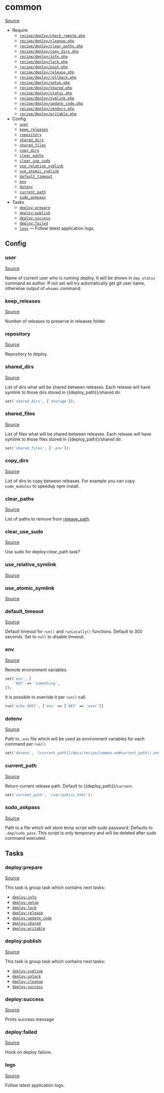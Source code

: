 <!-- DO NOT EDIT THIS FILE! -->
<!-- Instead edit recipe/common.php -->
<!-- Then run bin/docgen -->

# common

[Source](/recipe/common.php)



* Require
  * [`recipe/deploy/check_remote.php`](/docs/recipe/deploy/check_remote.md)
  * [`recipe/deploy/cleanup.php`](/docs/recipe/deploy/cleanup.md)
  * [`recipe/deploy/clear_paths.php`](/docs/recipe/deploy/clear_paths.md)
  * [`recipe/deploy/copy_dirs.php`](/docs/recipe/deploy/copy_dirs.md)
  * [`recipe/deploy/info.php`](/docs/recipe/deploy/info.md)
  * [`recipe/deploy/lock.php`](/docs/recipe/deploy/lock.md)
  * [`recipe/deploy/push.php`](/docs/recipe/deploy/push.md)
  * [`recipe/deploy/release.php`](/docs/recipe/deploy/release.md)
  * [`recipe/deploy/rollback.php`](/docs/recipe/deploy/rollback.md)
  * [`recipe/deploy/setup.php`](/docs/recipe/deploy/setup.md)
  * [`recipe/deploy/shared.php`](/docs/recipe/deploy/shared.md)
  * [`recipe/deploy/status.php`](/docs/recipe/deploy/status.md)
  * [`recipe/deploy/symlink.php`](/docs/recipe/deploy/symlink.md)
  * [`recipe/deploy/update_code.php`](/docs/recipe/deploy/update_code.md)
  * [`recipe/deploy/vendors.php`](/docs/recipe/deploy/vendors.md)
  * [`recipe/deploy/writable.php`](/docs/recipe/deploy/writable.md)
* Config
  * [`user`](#user)
  * [`keep_releases`](#keep_releases)
  * [`repository`](#repository)
  * [`shared_dirs`](#shared_dirs)
  * [`shared_files`](#shared_files)
  * [`copy_dirs`](#copy_dirs)
  * [`clear_paths`](#clear_paths)
  * [`clear_use_sudo`](#clear_use_sudo)
  * [`use_relative_symlink`](#use_relative_symlink)
  * [`use_atomic_symlink`](#use_atomic_symlink)
  * [`default_timeout`](#default_timeout)
  * [`env`](#env)
  * [`dotenv`](#dotenv)
  * [`current_path`](#current_path)
  * [`sudo_askpass`](#sudo_askpass)
* Tasks
  * [`deploy:prepare`](#deployprepare)
  * [`deploy:publish`](#deploypublish)
  * [`deploy:success`](#deploysuccess)
  * [`deploy:failed`](#deployfailed)
  * [`logs`](#logs) — Follow latest application logs.

## Config
### user
[Source](https://github.com/deployphp/deployer/search?q=user+in%3Afile+language%3Aphp+path%3Arecipe+filename%3Acommon.php)

Name of current user who is running deploy.
It will be shown in `dep status` command as author.
If not set will try automatically get git user name,
otherwise output of `whoami` command.

### keep_releases
[Source](https://github.com/deployphp/deployer/search?q=keep_releases+in%3Afile+language%3Aphp+path%3Arecipe+filename%3Acommon.php)

Number of releases to preserve in releases folder.

### repository
[Source](https://github.com/deployphp/deployer/search?q=repository+in%3Afile+language%3Aphp+path%3Arecipe+filename%3Acommon.php)

Repository to deploy.

### shared_dirs
[Source](https://github.com/deployphp/deployer/search?q=shared_dirs+in%3Afile+language%3Aphp+path%3Arecipe+filename%3Acommon.php)

List of dirs what will be shared between releases.
Each release will have symlink to those dirs stored in {{deploy_path}}/shared dir.
```php
set('shared_dirs', ['storage']);
```

### shared_files
[Source](https://github.com/deployphp/deployer/search?q=shared_files+in%3Afile+language%3Aphp+path%3Arecipe+filename%3Acommon.php)

List of files what will be shared between releases.
Each release will have symlink to those files stored in {{deploy_path}}/shared dir.
```php
set('shared_files', ['.env']);
```

### copy_dirs
[Source](https://github.com/deployphp/deployer/search?q=copy_dirs+in%3Afile+language%3Aphp+path%3Arecipe+filename%3Acommon.php)

List of dirs to copy between releases.
For example you can copy `node_modules` to speedup npm install.

### clear_paths
[Source](https://github.com/deployphp/deployer/search?q=clear_paths+in%3Afile+language%3Aphp+path%3Arecipe+filename%3Acommon.php)

List of paths to remove from [release_path](/docs/recipe/deploy/release.md#release_path).

### clear_use_sudo
[Source](https://github.com/deployphp/deployer/search?q=clear_use_sudo+in%3Afile+language%3Aphp+path%3Arecipe+filename%3Acommon.php)

Use sudo for deploy:clear_path task?

### use_relative_symlink
[Source](https://github.com/deployphp/deployer/search?q=use_relative_symlink+in%3Afile+language%3Aphp+path%3Arecipe+filename%3Acommon.php)



### use_atomic_symlink
[Source](https://github.com/deployphp/deployer/search?q=use_atomic_symlink+in%3Afile+language%3Aphp+path%3Arecipe+filename%3Acommon.php)



### default_timeout
[Source](https://github.com/deployphp/deployer/search?q=default_timeout+in%3Afile+language%3Aphp+path%3Arecipe+filename%3Acommon.php)

Default timeout for `run()` and `runLocally()` functions. Default to 300 seconds.
Set to `null` to disable timeout.

### env
[Source](https://github.com/deployphp/deployer/search?q=env+in%3Afile+language%3Aphp+path%3Arecipe+filename%3Acommon.php)

Remote environment variables.
```php
set('env', [
    'KEY' => 'something',
]);
```

It is possible to override it per `run()` call.

```php
run('echo $KEY', ['env' => ['KEY' => 'over']]
```

### dotenv
[Source](https://github.com/deployphp/deployer/search?q=dotenv+in%3Afile+language%3Aphp+path%3Arecipe+filename%3Acommon.php)

Path to `.env` file which will be used as environment variables for each command per `run()`.

```php
set('dotenv', '[current_path](/docs/recipe/common.md#current_path)/.env');
```

### current_path
[Source](https://github.com/deployphp/deployer/search?q=current_path+in%3Afile+language%3Aphp+path%3Arecipe+filename%3Acommon.php)

Return current release path. Default to {{deploy_path}}/`current`.
```php
set('current_path', '/var/public_html');
```

### sudo_askpass
[Source](https://github.com/deployphp/deployer/search?q=sudo_askpass+in%3Afile+language%3Aphp+path%3Arecipe+filename%3Acommon.php)

Path to a file which will store temp script with sudo password.
Defaults to `.dep/sudo_pass`. This script is only temporary and will be deleted after
sudo command executed.


## Tasks
### deploy:prepare
[Source](https://github.com/deployphp/deployer/search?q=deploy%3Aprepare+in%3Afile+language%3Aphp+path%3Arecipe+filename%3Acommon.php)



This task is group task which contains next tasks:
* [`deploy:info`](/docs/recipe/deploy/info.md#deployinfo)
* [`deploy:setup`](/docs/recipe/deploy/setup.md#deploysetup)
* [`deploy:lock`](/docs/recipe/deploy/lock.md#deploylock)
* [`deploy:release`](/docs/recipe/deploy/release.md#deployrelease)
* [`deploy:update_code`](/docs/recipe/deploy/update_code.md#deployupdate_code)
* [`deploy:shared`](/docs/recipe/deploy/shared.md#deployshared)
* [`deploy:writable`](/docs/recipe/deploy/writable.md#deploywritable)


### deploy:publish
[Source](https://github.com/deployphp/deployer/search?q=deploy%3Apublish+in%3Afile+language%3Aphp+path%3Arecipe+filename%3Acommon.php)



This task is group task which contains next tasks:
* [`deploy:symlink`](/docs/recipe/deploy/symlink.md#deploysymlink)
* [`deploy:unlock`](/docs/recipe/deploy/lock.md#deployunlock)
* [`deploy:cleanup`](/docs/recipe/deploy/cleanup.md#deploycleanup)
* [`deploy:success`](/docs/recipe/common.md#deploysuccess)


### deploy:success
[Source](https://github.com/deployphp/deployer/search?q=deploy%3Asuccess+in%3Afile+language%3Aphp+path%3Arecipe+filename%3Acommon.php)

Prints success message

### deploy:failed
[Source](https://github.com/deployphp/deployer/search?q=deploy%3Afailed+in%3Afile+language%3Aphp+path%3Arecipe+filename%3Acommon.php)

Hook on deploy failure.

### logs
[Source](https://github.com/deployphp/deployer/search?q=logs+in%3Afile+language%3Aphp+path%3Arecipe+filename%3Acommon.php)

Follow latest application logs.

